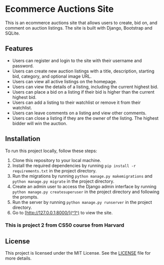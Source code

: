 # Ecommerce Auctions Site

This is an ecommerce auctions site that allows users to create, bid on, and comment on auction listings. The site is built with Django, Bootstrap and SQLite.

## Features

- Users can register and login to the site with their username and password.
- Users can create new auction listings with a title, description, starting bid, category, and optional image URL.
- Users can view all active listings on the homepage.
- Users can view the details of a listing, including the current highest bid.
- Users can place a bid on a listing if their bid is higher than the current highest bid.
- Users can add a listing to their watchlist or remove it from their watchlist.
- Users can leave comments on a listing and view other comments.
- Users can close a listing if they are the owner of the listing. The highest bidder will win the auction.

## Installation

To run this project locally, follow these steps:

1. Clone this repository to your local machine.
2. Install the required dependencies by running `pip install -r requirements.txt` in the project directory.
3. Run the migrations by running `python manage.py makemigrations` and `python manage.py migrate` in the project directory.
4. Create an admin user to access the Django admin interface by running `python manage.py createsuperuser` in the project directory and following the prompts.
5. Run the server by running `python manage.py runserver` in the project directory.
6. Go to [http://127.0.0.1:8000/](^1^) to view the site.


### This is project 2 from CS50 course from Harvard

## License

This project is licensed under the MIT License. See the [LICENSE](^2^) file for more details.
